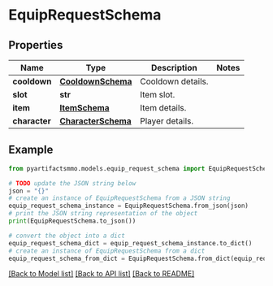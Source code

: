 # EquipRequestSchema


## Properties

Name | Type | Description | Notes
------------ | ------------- | ------------- | -------------
**cooldown** | [**CooldownSchema**](CooldownSchema.md) | Cooldown details. | 
**slot** | **str** | Item slot. | 
**item** | [**ItemSchema**](ItemSchema.md) | Item details. | 
**character** | [**CharacterSchema**](CharacterSchema.md) | Player details. | 

## Example

```python
from pyartifactsmmo.models.equip_request_schema import EquipRequestSchema

# TODO update the JSON string below
json = "{}"
# create an instance of EquipRequestSchema from a JSON string
equip_request_schema_instance = EquipRequestSchema.from_json(json)
# print the JSON string representation of the object
print(EquipRequestSchema.to_json())

# convert the object into a dict
equip_request_schema_dict = equip_request_schema_instance.to_dict()
# create an instance of EquipRequestSchema from a dict
equip_request_schema_from_dict = EquipRequestSchema.from_dict(equip_request_schema_dict)
```
[[Back to Model list]](../README.md#documentation-for-models) [[Back to API list]](../README.md#documentation-for-api-endpoints) [[Back to README]](../README.md)



